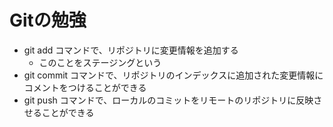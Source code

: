 # Gitの勉強
- git add コマンドで、リポジトリに変更情報を追加する
	- このことをステージングという
- git commit コマンドで、リポジトリのインデックスに追加された変更情報にコメントをつけることができる
- git push コマンドで、ローカルのコミットをリモートのリポジトリに反映させることができる


